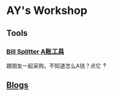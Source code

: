 # AY's Workshop

## Tools
### [Bill Splitter A账工具](https://alanvanderboom.com/bill-splitter)
跟朋友一起采购，不知道怎么A钱？点它 <span class="arrow">↑</span>

<style>
.arrow {
  display: inline-block;
  animation: bounce 1s infinite;
}

@keyframes bounce {
  0%, 100% {
    transform: translateY(0);
  }
  50% {
    transform: translateY(-10px);
  }
}
</style>

## [Blogs](https://alanvanderboom.com/Blogs)